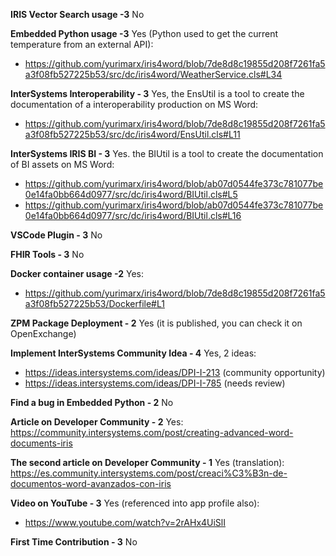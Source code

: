 
<b>IRIS Vector Search usage -3</b>
No

<b>Embedded Python usage -3</b>
Yes (Python used to get the current temperature from an external API):
- https://github.com/yurimarx/iris4word/blob/7de8d8c19855d208f7261fa5a3f08fb527225b53/src/dc/iris4word/WeatherService.cls#L34

<b>InterSystems Interoperability - 3</b>
Yes, the EnsUtil is a tool to create the documentation of a interoperability production on MS Word:
- https://github.com/yurimarx/iris4word/blob/7de8d8c19855d208f7261fa5a3f08fb527225b53/src/dc/iris4word/EnsUtil.cls#L11

<b>InterSystems IRIS BI - 3</b>
Yes. the BIUtil is a tool to create the documentation of BI assets on MS Word:
- https://github.com/yurimarx/iris4word/blob/ab07d0544fe373c781077be0e14fa0bb664d0977/src/dc/iris4word/BIUtil.cls#L5
- https://github.com/yurimarx/iris4word/blob/ab07d0544fe373c781077be0e14fa0bb664d0977/src/dc/iris4word/BIUtil.cls#L16


<b>VSCode Plugin - 3</b>
No

<b>FHIR Tools - 3</b>
No

<b>Docker container usage -2</b> 
Yes:
- https://github.com/yurimarx/iris4word/blob/7de8d8c19855d208f7261fa5a3f08fb527225b53/Dockerfile#L1

<b>ZPM Package Deployment - 2</b>
Yes (it is published, you can check it on OpenExchange)

<b>Implement InterSystems Community Idea - 4</b>
Yes, 2 ideas:
- https://ideas.intersystems.com/ideas/DPI-I-213 (community opportunity)
- https://ideas.intersystems.com/ideas/DPI-I-785 (needs review)

<b>Find a bug in Embedded Python - 2</b>
No

<b>Article on Developer Community - 2</b>
Yes: https://community.intersystems.com/post/creating-advanced-word-documents-iris 

<b>The second article on Developer Community - 1</b>
Yes (translation): https://es.community.intersystems.com/post/creaci%C3%B3n-de-documentos-word-avanzados-con-iris

<b>Video on YouTube - 3</b>
Yes (referenced into app profile also):
- https://www.youtube.com/watch?v=2rAHx4UiSlI

<b>First Time Contribution - 3</b>
No
